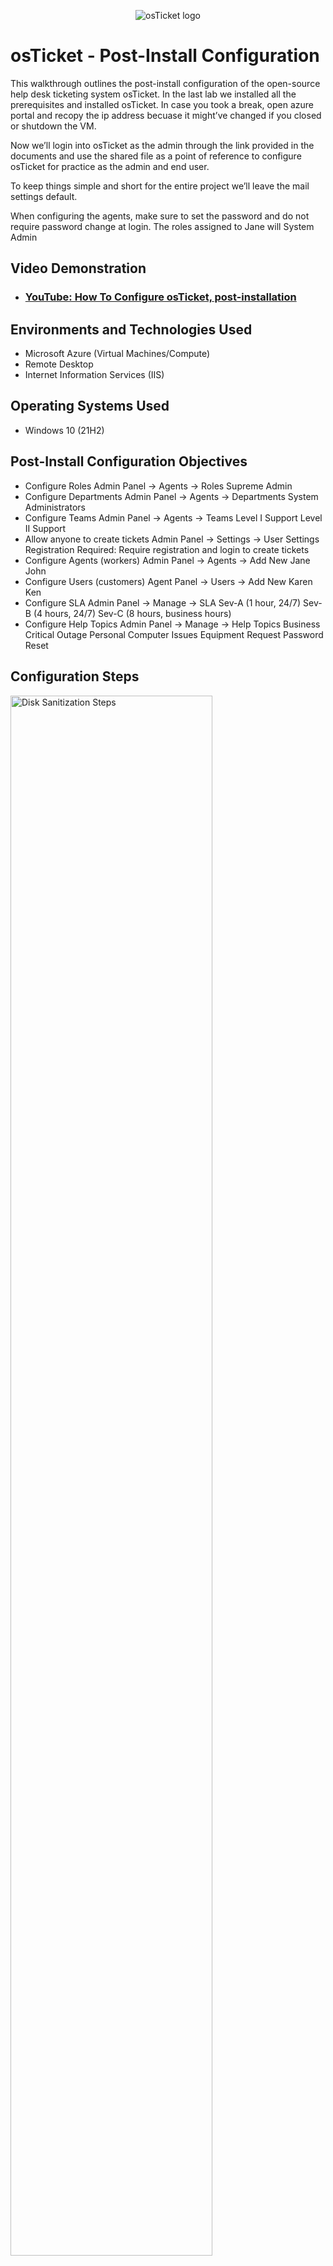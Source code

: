 <p align="center">
<img src="https://i.imgur.com/Clzj7Xs.png" alt="osTicket logo"/>
</p>

<h1>osTicket - Post-Install Configuration</h1>
This walkthrough outlines the post-install configuration of the open-source help desk ticketing system osTicket. In the last lab we installed all the prerequisites and installed osTicket. In case you took a break, open azure portal and recopy the ip address becuase it might’ve changed if you closed or shutdown the VM. 

Now we’ll login into osTicket as the admin through the link provided in the documents and use the shared file as a point of reference to configure osTicket for practice as the admin and end user. 

To keep things simple and short for the entire project we’ll leave the mail settings default. 

When configuring the agents, make sure to set the password and do not require password change at login. The roles assigned to Jane will System Admin <br />


<h2>Video Demonstration</h2>

- ### [YouTube: How To Configure osTicket, post-installation](https://www.youtube.com)

<h2>Environments and Technologies Used</h2>

- Microsoft Azure (Virtual Machines/Compute)
- Remote Desktop
- Internet Information Services (IIS)

<h2>Operating Systems Used </h2>

- Windows 10</b> (21H2)

<h2>Post-Install Configuration Objectives</h2>

- Configure Roles
Admin Panel -> Agents -> Roles
Supreme Admin
- Configure Departments
Admin Panel -> Agents -> Departments
System Administrators
- Configure Teams
Admin Panel -> Agents -> Teams
Level I Support
Level II Support
- Allow anyone to create tickets
Admin Panel -> Settings -> User Settings
Registration Required: Require registration and login to create tickets 
- Configure Agents (workers)
Admin Panel -> Agents -> Add New
Jane
John
- Configure Users (customers)
Agent Panel -> Users -> Add New
Karen
Ken
- Configure SLA
Admin Panel -> Manage -> SLA
Sev-A (1 hour, 24/7)
Sev-B (4 hours, 24/7)
Sev-C (8 hours, business hours)
- Configure Help Topics
Admin Panel -> Manage -> Help Topics
Business Critical Outage
Personal Computer Issues
Equipment Request
Password Reset

<h2>Configuration Steps</h2>

<p>
<img src="https://imgur.com/9XlNakp" height="80%" width="80%" alt="Disk Sanitization Steps"/>
</p>
<p>
Configure Roles
Admin Panel -> Agents -> Roles
Supreme Admin
</p>
<br />

<p>
<img src="https://i.imgur.com/DJmEXEB.png" height="80%" width="80%" alt="Disk Sanitization Steps"/>
</p>
<p>
Configure Departments
Admin Panel -> Agents -> Departments
System Administrators
</p>
<br />

<p>
<img src="https://i.imgur.com/DJmEXEB.png" height="80%" width="80%" alt="Disk Sanitization Steps"/>
</p>
<p>
Configure Teams
Admin Panel -> Agents -> Teams
Level I Support
Level II Support
</p>
<br />

<p>
<img src="https://i.imgur.com/DJmEXEB.png" height="80%" width="80%" alt="Disk Sanitization Steps"/>
</p>
<p>
Allow anyone to create tickets
Admin Panel -> Settings -> User Settings
Registration Required: Require registration and login to create tickets
</p>
<br />

<p>
<img src="https://i.imgur.com/DJmEXEB.png" height="80%" width="80%" alt="Disk Sanitization Steps"/>
</p>
<p>
Configure Agents (workers)
Admin Panel -> Agents -> Add New
Jane
John
</p>
<br />

<p>
<img src="https://i.imgur.com/DJmEXEB.png" height="80%" width="80%" alt="Disk Sanitization Steps"/>
</p>
<p>
Configure Users (customers)
Agent Panel -> Users -> Add New
Karen
Ken
</p>
<br />

<p>
<img src="https://i.imgur.com/DJmEXEB.png" height="80%" width="80%" alt="Disk Sanitization Steps"/>
</p>
<p>
Configure SLA
Admin Panel -> Manage -> SLA
Sev-A (1 hour, 24/7)
Sev-B (4 hours, 24/7)
Sev-C (8 hours, business hours)
</p>
<br />

<p>
<img src="https://i.imgur.com/DJmEXEB.png" height="80%" width="80%" alt="Disk Sanitization Steps"/>
</p>
<p>
Configure Help Topics
Admin Panel -> Manage -> Help Topics
Business Critical Outage
Personal Computer Issues
Equipment Request
Password Reset
</p>
<br />
